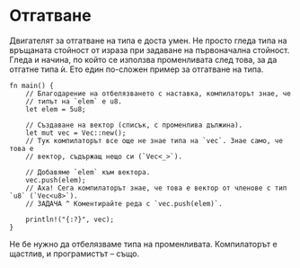 # Отгатване

Двигателят за отгатване на типа е доста умен. Не просто гледа типа на връщаната
стойност от израза при задаване на първоначална стойност. Гледа и начина, по
който се използва променливата след това, за да отгатне типа ѝ. Ето един
по-сложен пример за отгатване на типа.

```rust,editable
fn main() {
    // Благодарение на отбелязването с наставка, компилаторът знае, че
    // типът на `elem` е u8.
    let elem = 5u8;

    // Създаване на вектор (списък, с променлива дължина).
    let mut vec = Vec::new();
    // Тук компилаторът все още не знае типа на `vec`. Знае само, че това е
    // вектор, съдържащ нещо си (`Vec<_>`).

    // Добавяме `elem` към вектора.
    vec.push(elem);
    // Аха! Сега компилаторът знае, че това е вектор от членове с тип `u8` (`Vec<u8>`).
    // ЗАДАЧА ^ Коментирайте реда с `vec.push(elem)`.

    println!("{:?}", vec);
}
```
Не бе нужно да отбелязваме типа на променливата. Компилаторът е щастлив, и програмистът – също.
